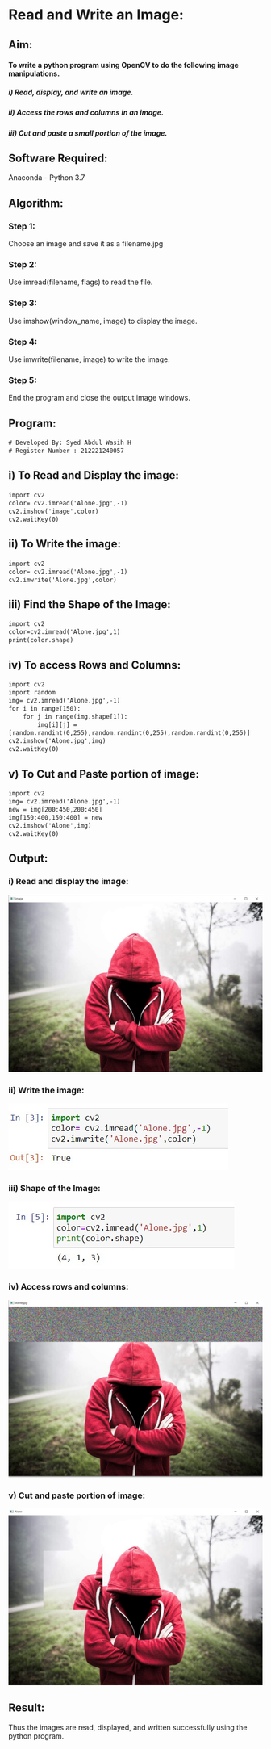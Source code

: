 # Read and Write an Image:
## Aim:
#### To write a python program using OpenCV to do the following image manipulations.
##### i) Read, display, and write an image.
##### ii) Access the rows and columns in an image.
##### iii) Cut and paste a small portion of the image.

## Software Required:
Anaconda - Python 3.7
## Algorithm:
### Step 1:
Choose an image and save it as a filename.jpg
### Step 2:
Use imread(filename, flags) to read the file.
### Step 3:
Use imshow(window_name, image) to display the image.
### Step 4:
Use imwrite(filename, image) to write the image.
### Step 5:
End the program and close the output image windows.

## Program:
```
# Developed By: Syed Abdul Wasih H
# Register Number : 212221240057
```

## i) To Read and Display the image:
~~~
import cv2
color= cv2.imread('Alone.jpg',-1)
cv2.imshow('image',color)
cv2.waitKey(0)
~~~
## ii) To Write the image:
~~~
import cv2
color= cv2.imread('Alone.jpg',-1)
cv2.imwrite('Alone.jpg',color)
~~~
## iii) Find the Shape of the Image:
~~~
import cv2
color=cv2.imread('Alone.jpg',1)
print(color.shape)
~~~

## iv) To access Rows and Columns:
~~~
import cv2
import random
img= cv2.imread('Alone.jpg',-1)
for i in range(150):
    for j in range(img.shape[1]):
        img[i][j] = [random.randint(0,255),random.randint(0,255),random.randint(0,255)]
cv2.imshow('Alone.jpg',img)
cv2.waitKey(0)
~~~
## v) To Cut and Paste portion of image:
~~~
import cv2
img= cv2.imread('Alone.jpg',-1)
new = img[200:450,200:450]
img[150:400,150:400] = new
cv2.imshow('Alone',img)
cv2.waitKey(0)
~~~
## Output:
### i) Read and display the image:
![output](./img/1.jpg)
### ii) Write the image:
![output](./img/2.jpg) 
### iii) Shape of the Image:
![output](./img/3.jpg)
### iv) Access rows and columns:
![output](./img/4.jpg)
### v) Cut and paste portion of image:
![output](./img/5.jpg)
## Result:
Thus the images are read, displayed, and written successfully using the python program.
